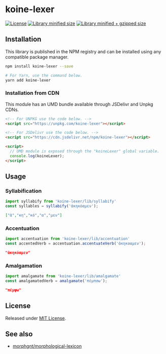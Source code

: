 # koine-lexer

<!-- [![Build Status](https://travis-ci.org/aaronshaf/koine-lexer.svg?branch=master)](https://travis-ci.org/aaronshaf/koine-lexer) -->
[![License](https://badgen.net/github/license/aaronshaf/koine-lexer)](./LICENSE)
[![Library minified size](https://badgen.net/bundlephobia/min/koine-lexer)](https://bundlephobia.com/result?p=koine-lexer)
[![Library minified + gzipped size](https://badgen.net/bundlephobia/minzip/koine-lexer)](https://bundlephobia.com/result?p=koine-lexer)

## Installation

This library is published in the NPM registry and can be installed using any compatible package manager.

```sh
npm install koine-lexer --save

# For Yarn, use the command below.
yarn add koine-lexer
```

### Installation from CDN

This module has an UMD bundle available through JSDelivr and Unpkg CDNs.

```html
<!-- For UNPKG use the code below. -->
<script src="https://unpkg.com/koine-lexer"></script>

<!-- For JSDelivr use the code below. -->
<script src="https://cdn.jsdelivr.net/npm/koine-lexer"></script>

<script>
  // UMD module is exposed through the "koineLexer" global variable.
  console.log(koineLexer);
</script>
```

## Usage

### Syllabification

```javascript
import syllabify from 'koine-lexer/lib/syllabify'
const syllables = syllabify('ἀκηκόαμεν');
```

```json
["ἀ","κη","κό","α","μεν"]
```

### Accentuation

```javascript
import accentuation from 'koine-lexer/lib/accentuation'
const accentedVerb = accentuation.accentuateVerb('ἀκηκοαμεν');
```

```json
"ἀκηκόαμεν"
```

### Amalgamation

```javascript
import amalgamate from 'koine-lexer/lib/amalgamate'
const amalgamatedVerb = amalgamate('πέμπσω');
```

```json
"πέμψω"
```

## License

Released under [MIT License](./LICENSE).

## See also

* [morphgnt/morphological-lexicon](https://github.com/morphgnt/morphological-lexicon)

